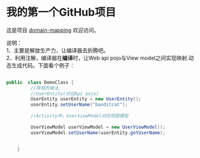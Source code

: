 

# 我的第一个GitHub项目

这是项目 [domain-mapping](https://github.com/ychuangxiao/domain-mapping) 
欢迎访问。



说明：<br />
1、主要是解放生产力，让编译器去折腾吧。<br />
2、利用注解，编译器在<b>编译</b>时，让Web api pojo与View model之间实现映射.动态生成代码。下面看个例子：<br />

```java  
   
public  class DemoClass {
         //常规的做法,
		 //UserEntity(对应Api pojo)
		 UserEntity userEntity = new UserEntity();
		 userEntity.setUserName("banditcat");
		 
		 //Activity中，UserViewModel对应视图模型
		 
		 UserViewModel userViewModel = new UserViewModel();
		 userViewModel.setUserName(userEntity.getUserName);
		 
		 
    }
   
```

